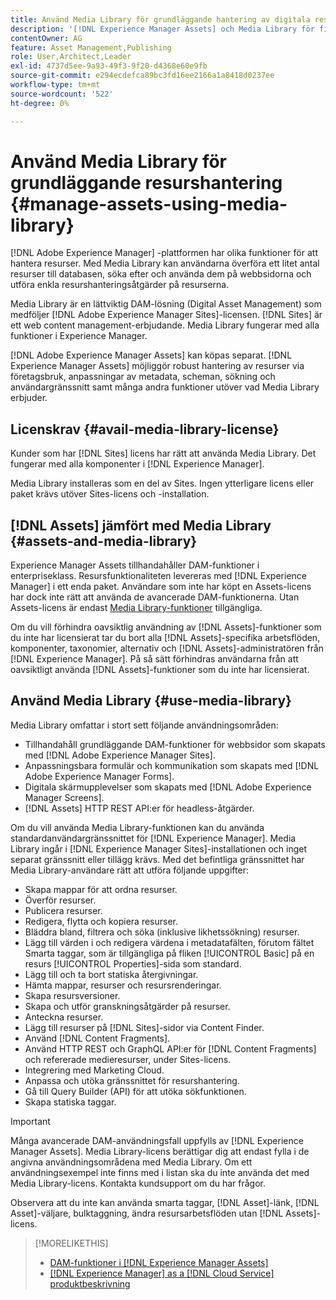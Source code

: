 ```yaml
---
title: Använd Media Library för grundläggande hantering av digitala resurser
description: '[!DNL Experience Manager Assets] och Media Library för filhantering.'
contentOwner: AG
feature: Asset Management,Publishing
role: User,Architect,Leader
exl-id: 4737d5ee-9a93-49f3-9f20-d4368e60e9fb
source-git-commit: e294ecdefca89bc3fd16ee2166a1a8418d0237ee
workflow-type: tm+mt
source-wordcount: '522'
ht-degree: 0%

---
```


<!--

Define Media Lib
Define req for it
Define use cases
Define what is not included

-->

# Använd Media Library för grundläggande resurshantering {#manage-assets-using-media-library}

[!DNL Adobe Experience Manager] -plattformen har olika funktioner för att hantera resurser. Med Media Library kan användarna överföra ett litet antal resurser till databasen, söka efter och använda dem på webbsidorna och utföra enkla resurshanteringsåtgärder på resurserna.

Media Library är en lättviktig DAM-lösning (Digital Asset Management) som medföljer [!DNL Adobe Experience Manager Sites]-licensen. [!DNL Sites] är ett web content management-erbjudande. Media Library fungerar med alla funktioner i Experience Manager.

[!DNL Adobe Experience Manager Assets] kan köpas separat. [!DNL Experience Manager Assets] möjliggör robust hantering av resurser via företagsbruk, anpassningar av metadata, scheman, sökning och användargränssnitt samt många andra funktioner utöver vad Media Library erbjuder.

## Licenskrav {#avail-media-library-license}

Kunder som har [!DNL Sites] licens har rätt att använda Media Library. Det fungerar med alla komponenter i [!DNL Experience Manager].

Media Library installeras som en del av Sites. Ingen ytterligare licens eller paket krävs utöver Sites-licens och -installation.

## [!DNL Assets] jämfört med Media Library {#assets-and-media-library}

Experience Manager Assets tillhandahåller DAM-funktioner i enterpriseklass. Resursfunktionaliteten levereras med [!DNL Experience Manager] i ett enda paket. Användare som inte har köpt en Assets-licens har dock inte rätt att använda de avancerade DAM-funktionerna. Utan Assets-licens är endast [Media Library-funktioner](#use-media-library) tillgängliga.

Om du vill förhindra oavsiktlig användning av [!DNL Assets]-funktioner som du inte har licensierat tar du bort alla [!DNL Assets]-specifika arbetsflöden, komponenter, taxonomier, alternativ och [!DNL Assets]-administratören från [!DNL Experience Manager]. På så sätt förhindras användarna från att oavsiktligt använda [!DNL Assets]-funktioner som du inte har licensierat.

## Använd Media Library {#use-media-library}

Media Library omfattar i stort sett följande användningsområden:

* Tillhandahåll grundläggande DAM-funktioner för webbsidor som skapats med [!DNL Adobe Experience Manager Sites].
* Anpassningsbara formulär och kommunikation som skapats med [!DNL Adobe Experience Manager Forms].
* Digitala skärmupplevelser som skapats med [!DNL Adobe Experience Manager Screens].
* [!DNL Assets] HTTP REST API:er för headless-åtgärder.

<!-- TBD: Remove this after confirmation. May need to merge this list with the list provided by PMs.

* Static renditions
* Projects, tasks authoring
* Activity stream (timeline)
* Comments and annotation
-->

Om du vill använda Media Library-funktionen kan du använda standardanvändargränssnittet för [!DNL Experience Manager]. Media Library ingår i [!DNL Experience Manager Sites]-installationen och inget separat gränssnitt eller tillägg krävs. Med det befintliga gränssnittet har Media Library-användare rätt att utföra följande uppgifter:

* Skapa mappar för att ordna resurser.
* Överför resurser.
* Publicera resurser.
* Redigera, flytta och kopiera resurser.
* Bläddra bland, filtrera och söka (inklusive likhetssökning) resurser.
* Lägg till värden i och redigera värdena i metadatafälten, förutom fältet Smarta taggar, som är tillgängliga på fliken [!UICONTROL Basic] på en resurs [!UICONTROL Properties]-sida som standard.
* Lägg till och ta bort statiska återgivningar.
* Hämta mappar, resurser och resursrenderingar.
* Skapa resursversioner.
* Skapa och utför granskningsåtgärder på resurser.
* Anteckna resurser.
* Lägg till resurser på [!DNL Sites]-sidor via Content Finder.
* Använd [!DNL Content Fragments].
* Använd HTTP REST och GraphQL API:er för [!DNL Content Fragments] och refererade medieresurser, under Sites-licens.
* Integrering med Marketing Cloud.
* Anpassa och utöka gränssnittet för resurshantering.
* Gå till Query Builder (API) för att utöka sökfunktionen.
* Skapa statiska taggar.

<!-- TBD: Define exactly which basic Assets workflow are available for use with Media Library?
As per PM, we must avoid stating such a list, as we don't have a list that makes sense in Cloud Service.
-->

>[!IMPORTANT]
>
>Många avancerade DAM-användningsfall uppfylls av [!DNL Experience Manager Assets]. Media Library-licens berättigar dig att endast fylla i de angivna användningsområdena med Media Library. Om ett användningsexempel inte finns med i listan ska du inte använda det med Media Library-licens. Kontakta kundsupport om du har frågor.

Observera att du inte kan använda smarta taggar, [!DNL Asset]-länk, [!DNL Asset]-väljare, bulktaggning, ändra resursarbetsflöden utan [!DNL Assets]-licens.

<!-- TBD: Add a CTA - how to contact Adobe for queries. -->

>[!MORELIKETHIS]
>
>* [DAM-funktioner i [!DNL Experience Manager Assets]](https://experienceleague.adobe.com/docs/experience-manager-cloud-service/assets/home.html)
>* [[!DNL Experience Manager] as a [!DNL Cloud Service] produktbeskrivning](https://helpx.adobe.com/legal/product-descriptions/adobe-experience-manager-cloud-service.html)

